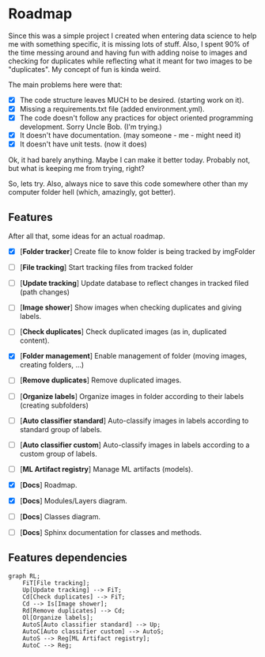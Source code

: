 # Roadmap

Since this was a simple project I created when entering data science to help me with something specific, it is missing lots of stuff. Also, I spent 90% of the time messing around and having fun with adding noise to images and checking for duplicates while reflecting what it meant for two images to be "duplicates". My concept of fun is kinda weird.<br>

The main problems here were that:
- [x] The code structure leaves MUCH to be desired. (starting work on it).
- [x] Missing a requirements.txt file (added environment.yml).
- [x] The code doesn't follow any practices for object oriented programming development. Sorry Uncle Bob. (I'm trying.)
- [x] It doesn't have documentation. (may someone - me - might need it)
- [x] It doesn't have unit tests. (now it does)

Ok, it had barely anything. Maybe I can make it better today. Probably not, but what is keeping me from trying, right?

So, lets try. Also, always nice to save this code somewhere other than my computer folder hell (which, amazingly, got better).


## Features

After all that, some ideas for an actual roadmap.

- [x] \[**Folder tracker**\] Create file to know folder is being tracked by imgFolder
- [ ] \[**File tracking**\] Start tracking files from tracked folder
- [ ] \[**Update tracking**\] Update database to reflect changes in tracked filed (path changes)
- [ ] \[**Image shower**\] Show images when checking duplicates and giving labels.
- [ ] \[**Check duplicates**\] Check duplicated images (as in, duplicated content).
- [x] \[**Folder management**\] Enable management of folder (moving images, creating folders, ...)
- [ ] \[**Remove duplicates**\] Remove duplicated images.
- [ ] \[**Organize labels**\] Organize images in folder according to their labels (creating subfolders)
- [ ] \[**Auto classifier standard**\] Auto-classify images in labels according to standard group of labels.
- [ ] \[**Auto classifier custom**\] Auto-classify images in labels according to a custom group of labels.
- [ ] \[**ML Artifact registry**\] Manage ML artifacts (models).
- [x] \[**Docs**\] Roadmap.
- [x] \[**Docs**\] Modules/Layers diagram.
- [ ] \[**Docs**\] Classes diagram.
- [ ] \[**Docs**\] Sphinx documentation for classes and methods.



## Features dependencies

```mermaid
graph RL;
    FiT[File tracking];
    Up[Update tracking] --> FiT;
    Cd[Check duplicates] --> FiT;
    Cd --> Is[Image shower];
    Rd[Remove duplicates] --> Cd;
    Ol[Organize labels];
    AutoS[Auto classifier standard] --> Up;
    AutoC[Auto classifier custom] --> AutoS;
    AutoS --> Reg[ML Artifact registry];
    AutoC --> Reg;
```